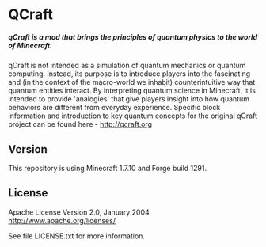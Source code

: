 # QCraft

##### qCraft is a mod that brings the principles of quantum physics to the world of Minecraft.

qCraft is not intended as a simulation of quantum mechanics or quantum computing. Instead, its purpose is to introduce players into the fascinating and (in the context of the macro-world we inhabit) counterintuitive way that quantum entities interact. By interpreting quantum science in Minecraft, it is intended to provide 'analogies' that give players insight into how quantum behaviors are different from everyday experience. Specific block information and introduction to key quantum concepts for the original qCraft project can be found here - http://qcraft.org

## Version

This repository is using Minecraft 1.7.10 and Forge build 1291.

## License

Apache License
Version 2.0, January 2004
http://www.apache.org/licenses/

See file LICENSE.txt for more information.
